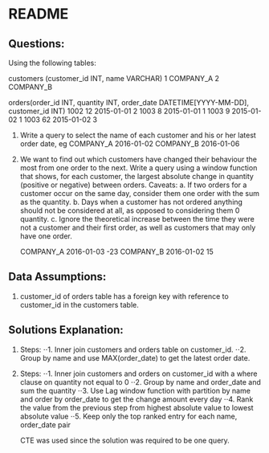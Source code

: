 # README

## Questions:
Using the following tables:

customers (customer_id INT, name VARCHAR)
1 COMPANY_A
2 COMPANY_B

orders(order_id INT, quantity INT, order_date
DATETIME[YYYY-MM-DD], customer_id INT)
1002 12 2015-01-01 2
1003 8 2015-01-01 1
1003 9 2015-01-02 1
1003 62 2015-01-02 3


1. Write a query to select the name of each customer and his or her latest order date, eg
	COMPANY_A 2016-01-02
	COMPANY_B 2016-01-06
2. We want to find out which customers have changed their behaviour the most from one
   order to the next. Write a query using a window function that shows, for each customer,
   the largest absolute change in quantity (positive or negative) between orders. Caveats:
	a. If two orders for a customer occur on the same day, consider them one order with
		the sum as the quantity.
	b. Days when a customer has not ordered anything should not be considered at all,
		as opposed to considering them 0 quantity.
	c. Ignore the theoretical increase between the time they were not a customer and
		their first order, as well as customers that may only have one order.
	
	COMPANY_A 2016-01-03 -23
	COMPANY_B 2016-01-02 15

## Data Assumptions:
1. customer_id of orders table has a foreign key with reference to customer_id in the customers table.

## Solutions Explanation:

1. Steps:
⋅⋅1. Inner join customers and orders table on customer_id.
⋅⋅2. Group by name and use MAX(order_date) to get the latest order date.

2. Steps:
⋅⋅1. Inner join customers and orders on customer_id with a where clause on quantity not equal to 0
⋅⋅2. Group by name and order_date and sum the quantity
⋅⋅3. Use Lag window function with partition by name and order by order_date to get the change amount every day
⋅⋅4. Rank the value from the previous step from highest absolute value to lowest absolute value
⋅⋅5. Keep only the top ranked entry for each name, order_date pair

	CTE was used since the solution was required to be one query.
